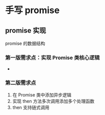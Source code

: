 # 手写 promise



## promise 实现



promise 的数据结构

### 第一版需求点：实现 Promise 类核心逻辑

- 

### 第二版需求点

1. 在 Promise 类中添加异步逻辑
2. 实现 then 方法多次调用添加多个处理函数
3. then 支持链式调用





